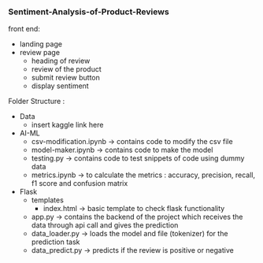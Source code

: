 ### Sentiment-Analysis-of-Product-Reviews

front end:
  - landing page
  - review page
    - heading of review
    - review of the product
    - submit review button
    - display sentiment 

Folder Structure :
  - Data
    - insert kaggle link here
  - AI-ML
    - csv-modification.ipynb -> contains code to modify the csv file
    - model-maker.ipynb -> contains code to make the model
    - testing.py -> contains code to test snippets of code using dummy data
    - metrics.ipynb -> to calculate the metrics : accuracy, precision, recall, f1 score and confusion matrix
  - Flask
    - templates
      - index.html -> basic template to check flask functionality
    - app.py -> contains the backend of the project which receives the data through api call and gives the prediction
    - data_loader.py -> loads the model and file (tokenizer) for the prediction task
    - data_predict.py -> predicts if the review is positive or negative
